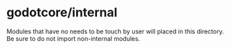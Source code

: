 # godotcore/internal

Modules that have no needs to be touch by user will placed in this directory.
<br>
Be sure to do not import non-internal modules.